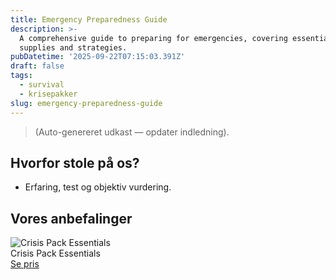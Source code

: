 ```yaml
---
title: Emergency Preparedness Guide
description: >-
  A comprehensive guide to preparing for emergencies, covering essential
  supplies and strategies.
pubDatetime: '2025-09-22T07:15:03.391Z'
draft: false
tags:
  - survival
  - krisepakker
slug: emergency-preparedness-guide
---
```

> (Auto-genereret udkast — opdater indledning).

## Hvorfor stole på os?
- Erfaring, test og objektiv vurdering.

## Vores anbefalinger


<!-- Auto: Affiliate-kort fra Products/SKUs -->

<div class="aff-card"><img src="abstract_15.png (https://v5.airtableusercontent.com/v3/u/45/45/1758535200000/U2CGVeyjHW9CwrgOAyoBYQ/tlJ9F3-xPLXvnZvJnz4CDzm5L3j4Qq1cfaA6HCT-1yyGBWHX7SSUHnIlOvSym1y9DndsxQTg1fGr7qn-o4X7MM4NWOsgpxZYvrA4U5I3Ukih7mW9KMLhZPgNRc6PWRdSytAi4u7F5HmWVdjpF6Ur6ck_B2zJpCNd1W1ZT4FeLis/zAHaohcB9u7OQRI2sZiOgh2qeOhKDVs61inTrEA92P4)" alt="Crisis Pack Essentials" class="aff-card__img" /><div class="aff-card__meta"><div class="aff-card__title">Crisis Pack Essentials</div><a class="aff-btn" href="https://affiliate.homeessentialsee62.com/deal789?utm_source=klartilalt&utm_medium=affiliate&subid=emergency-preparedness-guide-2025-09-22" rel="sponsored nofollow noopener" target="_blank">Se pris</a></div></div>

